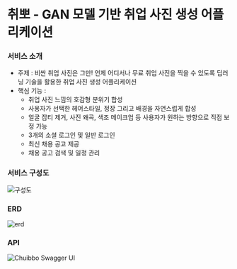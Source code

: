 # 취뽀 - GAN 모델 기반 취업 사진 생성 어플리케이션

### 서비스 소개
* 주제 : 비싼 취업 사진은 그만! 언제 어디서나 무료 취업 사진을 찍을 수 있도록 딥러닝 기술을 활용한 취업 사진 생성 어플리케이션
* 핵심 기능 :
    * 취업 사진 느낌의 호감형 분위기 합성
    * 사용자가 선택한 헤어스타일, 정장 그리고 배경을 자연스럽게 합성
    * 얼굴 잡티 제거, 사진 왜곡, 색조 메이크업 등 사용자가 원하는 방향으로 직접 보정 가능
    * 3개의 소셜 로그인 및 일반 로그인
    * 최신 채용 공고 제공
    * 채용 공고 검색 및 일정 관리

### 서비스 구성도
![구성도](https://user-images.githubusercontent.com/43838022/144739637-e90b2858-4081-49a2-b48a-b3dbee38148e.png)

### ERD
![erd](https://user-images.githubusercontent.com/43838022/144740040-5e03da9d-e5a9-414f-b5eb-d29b58796b6f.png)

### API
![Chuibbo Swagger UI](https://user-images.githubusercontent.com/43838022/158008340-046174d7-4aa1-4f23-81d5-a2d1a884e5de.png)
